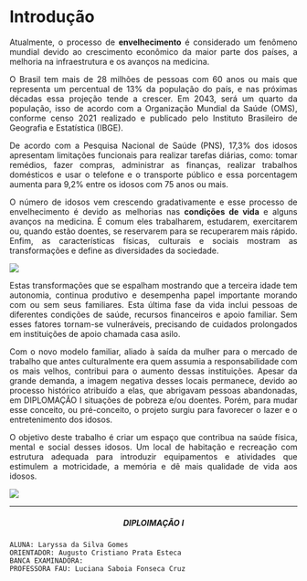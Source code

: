 
# Introdução

<div align="justify" class="body-text">

Atualmente, o processo de <b class="destaque">envelhecimento</b> é considerado um fenômeno mundial devido ao crescimento econômico da maior parte dos países, a melhoria na infraestrutura e os avanços na medicina. 

O Brasil tem mais de 28 milhões de pessoas com 60 anos ou mais que representa um percentual de 13% da população do país, e nas próximas décadas essa projeção tende a crescer. Em 2043, será um quarto da população, isso de acordo com a Organização Mundial da Saúde (OMS), conforme censo 2021 realizado e publicado pelo Instituto Brasileiro de Geografia e Estatística (IBGE).

De acordo com a Pesquisa Nacional de Saúde (PNS), 17,3% dos idosos apresentam limitações funcionais para realizar tarefas diárias, como: tomar remédios, fazer compras, administrar as finanças, realizar trabalhos domésticos e usar o telefone e o transporte público e essa porcentagem aumenta para 9,2% entre os idosos com 75 anos ou mais.


  <div class="body-img">
    <p>
      O número de idosos vem crescendo gradativamente e esse processo de envelhecimento é devido as melhorias nas <b class="destaque">condições de vida</b> e alguns avanços na medicina. É comum eles trabalharem, estudarem, exercitarem ou, quando estão doentes, se reservarem para se recuperarem mais rápido. Enfim, as características físicas, culturais e sociais mostram as transformações e define as diversidades da sociedade.
    </p>
    <img src='assets/images/introducao1.png'/>
  </div>


Estas transformações que se espalham mostrando que a terceira idade tem autonomia, continua produtivo e desempenha papel importante morando com ou sem seus familiares. Esta última fase da vida inclui pessoas de diferentes condições de saúde, recursos financeiros e apoio familiar. Sem esses fatores tornam-se vulneráveis, precisando de cuidados prolongados em instituições de apoio chamada casa asilo.

Com o novo modelo familiar, aliado à saída da mulher para o mercado de trabalho que antes culturalmente era quem assumia a responsabilidade com os mais velhos, contribui para o aumento dessas instituições. Apesar da grande demanda, a imagem negativa desses locais permanece, devido ao processo histórico atribuído a elas, que abrigavam pessoas abandonadas, em DIPLOMAÇÃO I situações de pobreza e/ou doentes. Porém, para mudar esse conceito, ou pré-conceito, o projeto surgiu para favorecer o lazer e o entretenimento dos idosos.

<div class="body-img">
  <p>
    O objetivo deste trabalho é criar um espaço que contribua na saúde física, mental e social desses idosos. Um local de habitação e recreação com estrutura adequada para introduzir equipamentos e atividades que estimulem a motricidade, a memória e dê mais qualidade de vida aos idosos.
  </p>
  <img src='assets/images/introducao2.png'/>
</div>

----

##### <center> DIPLOIMAÇÃO I

  <div class="body-bottom">

    ALUNA: Laryssa da Silva Gomes
    ORIENTADOR: Augusto Cristiano Prata Esteca
    BANCA EXAMINADORA:
    PROFESSORA FAU: Luciana Saboia Fonseca Cruz

  </div>

</div>

